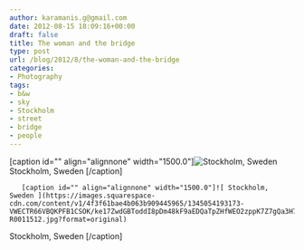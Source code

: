 ```yaml
---
author: karamanis.g@gmail.com
date: 2012-08-15 18:09:16+00:00
draft: false
title: The woman and the bridge
type: post
url: /blog/2012/8/the-woman-and-the-bridge
categories:
- Photography
tags:
- b&w
- sky
- Stockholm
- street
- bridge
- people
---
```


[caption id="" align="alignnone" width="1500.0"]![ Stockholm, Sweden ](https://images.squarespace-cdn.com/content/v1/4f3f61bae4b063b909445965/1345054201753-GNLJ9PHROST6PVC39KL6/ke17ZwdGBToddI8pDm48kF9aEDQaTpZHfWEO2zppK7Z7gQa3H78H3Y0txjaiv_0fDoOvxcdMmMKkDsyUqMSsMWxHk725yiiHCCLfrh8O1z5QPOohDIaIeljMHgDF5CVlOqpeNLcJ80NK65_fV7S1UX7HUUwySjcPdRBGehEKrDf5zebfiuf9u6oCHzr2lsfYZD7bBzAwq_2wCJyqgJebgg/20120804-R0011509.jpg?format=original)
 Stockholm, Sweden [/caption] 
  


  
       [caption id="" align="alignnone" width="1500.0"]![ Stockholm, Sweden ](https://images.squarespace-cdn.com/content/v1/4f3f61bae4b063b909445965/1345054193173-VWECTR66VBQKPFB1CSOK/ke17ZwdGBToddI8pDm48kF9aEDQaTpZHfWEO2zppK7Z7gQa3H78H3Y0txjaiv_0fDoOvxcdMmMKkDsyUqMSsMWxHk725yiiHCCLfrh8O1z5QPOohDIaIeljMHgDF5CVlOqpeNLcJ80NK65_fV7S1UX7HUUwySjcPdRBGehEKrDf5zebfiuf9u6oCHzr2lsfYZD7bBzAwq_2wCJyqgJebgg/20120804-R0011512.jpg?format=original)
 Stockholm, Sweden [/caption]
